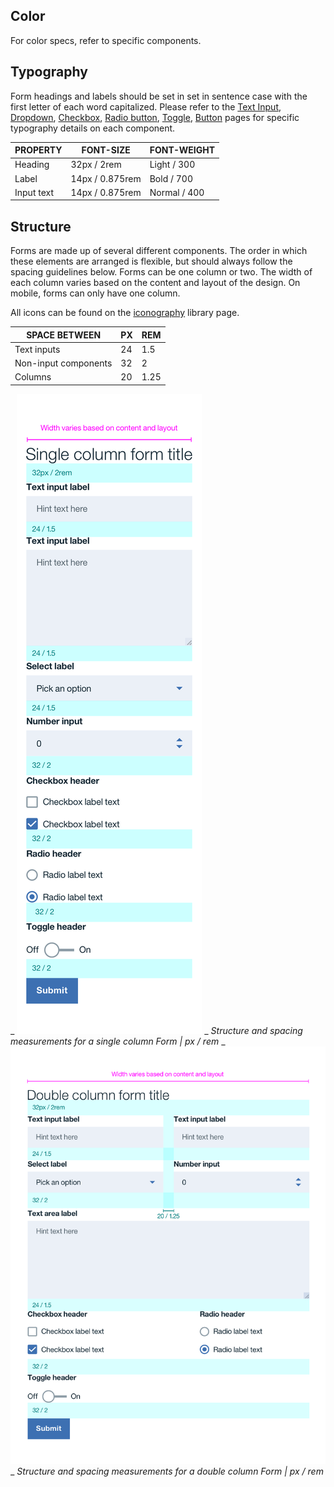 ## Color
For color specs, refer to specific components.

## Typography
Form headings and labels should be set in set in sentence case with the first letter of each word capitalized. Please refer to the [Text Input](/components/text-input), [Dropdown](/components/Dropdown), [Checkbox](/components/checkbox), [Radio button](/components/radio-button), [Toggle](/component/toggle), [Button](/component/button) pages for specific typography details on each component.

| PROPERTY | FONT-SIZE      | FONT-WEIGHT  |
|------------|-----------------|--------------|
| Heading    | 32px / 2rem     | Light / 300  |
| Label      | 14px / 0.875rem | Bold / 700   |
| Input text | 14px / 0.875rem | Normal / 400 |

## Structure
Forms are made up of several different components. The order in which these elements are arranged is flexible, but should always follow the spacing guidelines below.
Forms can be one column or two. The width of each column varies based on the content and layout of the design. On mobile, forms can only have one column.

All icons can be found on the [iconography](/style/iconography/library) library page.

| SPACE BETWEEN        | PX | REM  |
|----------------------|----|------|
| Text inputs          | 24 | 1.5  |
| Non-input components | 32 | 2    |
| Columns              | 20 | 1.25 |

_
![Structure and spacing measurements for a single column form](images/form-style-1.png)
_
_Structure and spacing measurements for a single column Form | px / rem_
_
![Structure and spacing measurements for a double column form ](images/form-style-2.png)
_
_Structure and spacing measurements for a double column Form | px / rem_
